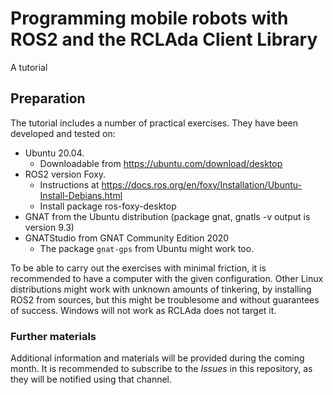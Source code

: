 # Programming mobile robots with ROS2 and the RCLAda Client Library

A tutorial

## Preparation
The tutorial includes a number of practical exercises. They have been developed and tested on: 

- Ubuntu 20.04. 
    - Downloadable from https://ubuntu.com/download/desktop 
- ROS2 version Foxy.
    - Instructions at https://docs.ros.org/en/foxy/Installation/Ubuntu-Install-Debians.html
    - Install package ros-foxy-desktop
- GNAT from the Ubuntu distribution (package gnat, gnatls -v output is version 9.3)
- GNATStudio from GNAT Community Edition 2020
    - The package `gnat-gps` from Ubuntu might work too.

To be able to carry out the exercises with minimal friction, it is recommended to have a computer with the given configuration. Other Linux distributions might work with unknown amounts of tinkering, by installing ROS2 from sources, but this might be troublesome and without guarantees of success. Windows will not work as RCLAda does not target it.

### Further materials

Additional information and materials will be provided during the coming month. It is recommended to subscribe to the *Issues* in this repository, as they will be notified using that channel.


